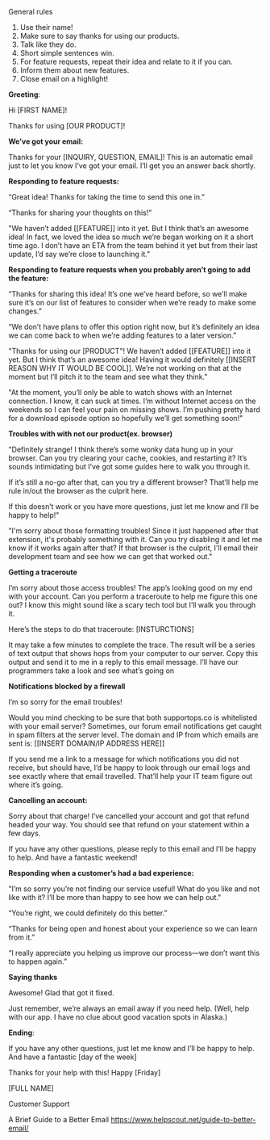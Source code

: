 General rules

1. Use their name!
2. Make sure to say thanks for using our products.
3. Talk like they do.
4. Short simple sentences win.
5. For feature requests, repeat their idea and relate to it if you can.
6. Inform them about new features.
7. Close email on a highlight!



**Greeting**:

Hi \[FIRST NAME\]! 

Thanks for using \[OUR PRODUCT\]!

**We’ve got your email:**

Thanks for your \[INQUIRY, QUESTION, EMAIL\]! This is an automatic email just to let you know I’ve got your email. I’ll get you an answer back shortly.



**Responding to feature requests:**

“Great idea! Thanks for taking the time to send this one in.”

“Thanks for sharing your thoughts on this!”

"We haven’t added \[\[FEATURE\]\] into it yet. But I think that’s an awesome idea! In fact, we loved the idea so much we’re began working on it a short time ago. I don’t have an ETA from the team behind it yet but from their last update, I’d say we’re close to launching it."

**Responding to feature requests when you probably aren’t going to add the feature:**

“Thanks for sharing this idea! It’s one we’ve heard before, so we’ll make sure it’s on our list of features to consider when we’re ready to make some changes.”

“We don’t have plans to offer this option right now, but it’s definitely an idea we can come back to when we’re adding features to a later version.”

"Thanks for using our \[PRODUCT"! We haven’t added \[\[FEATURE\]\] into it yet. But I think that’s an awesome idea! Having it would definitely \[\[INSERT REASON WHY IT WOULD BE COOL\]\]. We’re not working on that at the moment but I’ll pitch it to the team and see what they think."

"At the moment, you’ll only be able to watch shows with an Internet connection. I know, it can suck at times. I’m without Internet access on the weekends so I can feel your pain on missing shows. I’m pushing pretty hard for a download episode option so hopefully we’ll get something soon!"

** Troubles with with not our product\(ex. browser\)**

"Definitely strange! I think there’s some wonky data hung up in your browser. Can you try clearing your cache, cookies, and restarting it? It’s sounds intimidating but I’ve got some guides here to walk you through it.

If it’s still a no-go after that, can you try a different browser? That’ll help me rule in/out the browser as the culprit here.

If this doesn’t work or you have more questions, just let me know and I’ll be happy to help!"

"I'm sorry about those formatting troubles! Since it just happened after that extension, it's probably something with it. Can you try disabling it and let me know if it works again after that? If that browser is the culprit, I'll email their development team and see how we can get that worked out."

** Getting a traceroute**

I’m sorry about those access troubles! The app’s looking good on my end with your account. Can you perform a traceroute to help me figure this one out? I know this might sound like a scary tech tool but I’ll walk you through it.

Here’s the steps to do that traceroute: \[INSTURCTIONS\]

It may take a few minutes to complete the trace. The result will be a series of text output that shows hops from your computer to our server. Copy this output and send it to me in a reply to this email message. I’ll have our programmers take a look and see what’s going on

**Notifications blocked by a firewall**

I’m so sorry for the email troubles!

Would you mind checking to be sure that both supportops.co is whitelisted with your email server? Sometimes, our forum email notifications get caught in spam filters at the server level. The domain and IP from which emails are sent is: \[\[INSERT DOMAIN/IP ADDRESS HERE\]\]

If you send me a link to a message for which notifications you did not receive, but should have, I’d be happy to look through our email logs and see exactly where that email travelled. That’ll help your IT team figure out where it’s going.

**Cancelling an account:**

Sorry about that charge! I’ve cancelled your account and got that refund headed your way. You should see that refund on your statement within a few days.

If you have any other questions, please reply to this email and I’ll be happy to help. And have a fantastic weekend!

**Responding when a customer’s had a bad experience:**

"I’m so sorry you’re not finding our service useful! What do you like and not like with it? I’ll be more than happy to see how we can help out."

“You’re right, we could definitely do this better.”

“Thanks for being open and honest about your experience so we can learn from it.”

“I really appreciate you helping us improve our process—we don’t want this to happen again.”

**Saying thanks**

Awesome! Glad that got it fixed.

Just remember, we’re always an email away if you need help. \(Well, help with our app. I have no clue about good vacation spots in Alaska.\)



**Ending**:

If you have any other questions, just let me know and I’ll be happy to help. And have a fantastic \[day of the week\]

 Thanks for your help with this! Happy \[Friday\]

\[FULL NAME\]

Customer Support

 





A Brief Guide to a Better Email https://www.helpscout.net/guide-to-better-email/

